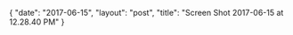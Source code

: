 {
   "date": "2017-06-15",
   "layout": "post",
   "title": "Screen Shot 2017-06-15 at 12.28.40 PM"
}

